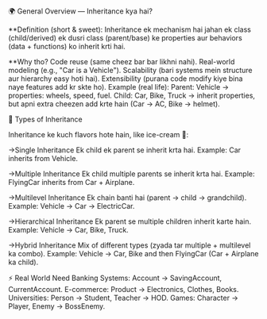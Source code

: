 🌍 General Overview — Inheritance kya hai?

**Definition (short & sweet):
Inheritance ek mechanism hai jahan ek class (child/derived) ek dusri class (parent/base) ke properties aur behaviors (data + functions) ko inherit krti hai.

**Why tho?
Code reuse (same cheez bar bar likhni nahi).
Real-world modeling (e.g., "Car is a Vehicle").
Scalability (bari systems mein structure aur hierarchy easy hoti hai).
Extensibility (purana code modify kiye bina naye features add kr skte ho).
Example (real life):
Parent: Vehicle → properties: wheels, speed, fuel.
Child: Car, Bike, Truck → inherit properties, but apni extra cheezen add krte hain (Car → AC, Bike → helmet).

🧩 Types of Inheritance

Inheritance ke kuch flavors hote hain, like ice-cream 🍦:

->Single Inheritance
Ek child ek parent se inherit krta hai.
Example: Car inherits from Vehicle.

->Multiple Inheritance
Ek child multiple parents se inherit krta hai.
Example: FlyingCar inherits from Car + Airplane.

->Multilevel Inheritance
Ek chain banti hai (parent → child → grandchild).
Example: Vehicle → Car → ElectricCar.

->Hierarchical Inheritance
Ek parent se multiple children inherit karte hain.
Example: Vehicle → Car, Bike, Truck.

->Hybrid Inheritance
Mix of different types (zyada tar multiple + multilevel ka combo).
Example: Vehicle → Car, Bike and then FlyingCar (Car + Airplane ka child).

⚡ Real World Need
Banking Systems: Account → SavingAccount, CurrentAccount.
E-commerce: Product → Electronics, Clothes, Books.
Universities: Person → Student, Teacher → HOD.
Games: Character → Player, Enemy → BossEnemy.